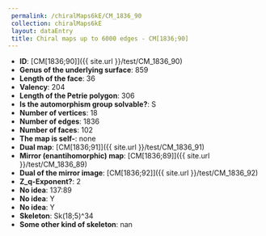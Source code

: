 ```yaml
--- 
 permalink: /chiralMaps6kE/CM_1836_90 
 collection: chiralMaps6kE
 layout: dataEntry
 title: Chiral maps up to 6000 edges - CM[1836;90]
---
```


- **ID**: [CM[1836;90]]({{ site.url }}/test/CM_1836_90)
- **Genus of the underlying surface**: 859
- **Length of the face**: 36
- **Valency**: 204
- **Length of the Petrie polygon**: 306
- **Is the automorphism group solvable?**: S
- **Number of vertices**: 18
- **Number of edges**: 1836
- **Number of faces**: 102
- **The map is self-**: none
- **Dual map**: [CM[1836;91]]({{ site.url }}/test/CM_1836_91)
- **Mirror (enantihomorphic) map**: [CM[1836;89]]({{ site.url }}/test/CM_1836_89)
- **Dual of the mirror image**: [CM[1836;92]]({{ site.url }}/test/CM_1836_92)
- **Z_q-Exponent?**: 2
- **No idea**:  137:89
- **No idea**: Y
- **No idea**: Y
- **Skeleton**: Sk(18;5)^34
- **Some other kind of skeleton**: nan

